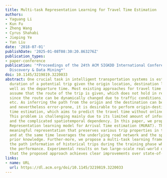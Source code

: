 ```yaml
---
title: Multi-task Representation Learning for Travel Time Estimation
authors:
- Yaguang Li
- Kun Fu
- Zheng Wang
- Cyrus Shahabi
- Jieping Ye
- Yan Liu
date: '2018-07-01'
publishDate: '2025-01-08T08:30:20.863276Z'
publication_types:
- paper-conference
publication: '*Proceedings of the 24th ACM SIGKDD International Conference on Knowledge
  Discovery & Data Mining*'
doi: 10.1145/3219819.3220033
abstract: One crucial task in intelligent transportation systems is estimating the
  duration of a potential trip given the origin location, destination location as
  well as the departure time. Most existing approaches for travel time estimation
  assume that the route of the trip is given, which does not hold in real-world applications
  since the route can be dynamically changed due to traffic conditions, user preferences,
  etc. As inferring the path from the origin and the destination can be time-consuming
  and nevertheless error-prone, it is desirable to perform origin-destination travel
  time estimation, which aims to predict the travel time without online route information.
  This problem is challenging mainly due to its limited amount of information available
  and the complicated spatiotemporal dependency. In this paper, we propose a MUlti-task
  Representation learning model for Arrival Time estimation (MURAT). This model produces
  meaningful representation that preserves various trip properties in the real-world
  and at the same time leverages the underlying road network and the spatiotemporal
  prior knowledge. Further-more, we propose a multi-task learning framework to utilize
  the path information of historical trips during the training phase which boosts
  the performance. Experimental results on two large-scale real-world datasets show
  that the proposed approach achieves clear improvements over state-of-the-art methods
links:
- name: URL
  url: https://dl.acm.org/doi/10.1145/3219819.3220033
---
```


